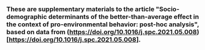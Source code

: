 ### These are supplementary materials to the article "Socio-demographic determinants of the better-than-average effect in the context of pro-environmental behavior: post-hoc analysis", based on data from (https://doi.org/10.1016/j.spc.2021.05.008)[https://doi.org/10.1016/j.spc.2021.05.008].
